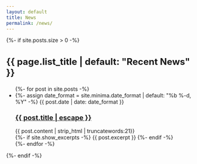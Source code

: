 ```yaml
---
layout: default
title: News
permalink: /news/
---
```




<style>

body {
	overflow-x: hidden;
	-webkit-font-smoothing: antialiased;
	margin: 0;
}

.flex {
	display: -webkit-flex;
	display: flex;
	-webkit-flex-direction: row;
	flex-direction: row;
	-webkit-justify-content: flex-start;
	justify-content: flex-start;
}

.slider-wrapper div {
	position: relative;
}

.slider-wrapper {
	margin-top: 5vw;
	margin-left: 5vw;
}

.slide-image {
  /* width: 24vw; */
	height: 12vw;
}

.slide-image img {
	width: 60vw;
	cursor: pointer;
}

.slide-content {
	width: 50vw;
	color: #6c757d;
	padding: 3vw 18vw 3vw 9vw;
}

.slide-date {
	color: #6c757d;
	font-size: 1.1vw;
	font-weight: 400;
	letter-spacing: 0.1vw;
	padding-bottom: 1.4vw;
}

.slide-title {
	font-size: 1.2vw;
	font-weight: 400;
	letter-spacing: 0.1vw;
	line-height: 1.55vw;
	padding-bottom: 1.8vw;
}

.slide-text {
	font-size: 0.80vw;
	line-height: 1.2vw;
	opacity: 0.8;
	padding-bottom: 4vw;
}

.slide-more {
	font-weight: 400;
	letter-spacing: 0.1vw;
	float: left;
	font-size: 0.9vw;
}

.slide-bullet {
	width: 0.5vw;
	height: 0.5vw;
	background-color: #6c757d;
	border-radius: 200%;
	position: relative;
	margin-left: 1.2vw;
}

.slide-nav {
	margin-left: 64vw;
	margin-top: -5.5vw;
}

div.overlay-blue {
	width: 100%;
	height: 100%;
	position: absolute;
	top: 0;
	transition: 0.5s ease all;
}

/* div.overlay-blue:hover {
	background-color: rgba(206, 212, 218, 0.5); 
} */

.arrows {
	width: 3.5vw;
	margin-top: -5.8vw;
	margin-left: 72vw;
	position: relative;
}

.arrow {
	display: inline-block;
	position: absolute;
	width: 1.2vw;
	height: 1.2vw;
	background: transparent;
	text-indent: -9999px;
	border-top: 0.15vw solid #6c757d;
	border-left: 0.15vw solid #6c757d;
	transition: all .1s ease-in-out;
	text-decoration: none;
	color: transparent;
}

.arrow:hover {
	border-color: #0A8ACB;
	border-width: 0.25vw;
}

.arrow:before {
	display: block;
	height: 200%;
	width: 200%;
	margin-left: -50%;
	margin-top: -50%;
	content: "";
	transform: rotate(45deg);
}

.arrow.prev {
	transform: rotate(-45deg);
	left: 0;
}

.arrow.next {
	transform: rotate(135deg);
	right: 0;
}
</style>

<script src="/JS/slider.js"></script>


<div class="post-list">
  {%- if site.posts.size > 0 -%}
  <h2 class="post-list-heading" style="font-size: 24px !important">{{ page.list_title | default: "Recent News" }}</h2>
  <ul class="post-list">
    {%- for post in site.posts -%}
    <li>
      {%- assign date_format = site.minima.date_format | default: "%b %-d, %Y"
      -%}
      <span class="post-meta">{{ post.date | date: date_format }}</span>
      <h3>
        <div class="effect-one">
          <a
            class="post-link"
            href="{{ post.url | relative_url }}"
            style="font-size: 18px !important"
          >
            {{ post.title | escape }}
          </a>
        </div>
      </h3>
	    {{ post.content | strip_html | truncatewords:21}}<br>
      {%- if site.show_excerpts -%} {{ post.excerpt }} {%- endif -%}
    </li>
    {%- endfor -%}
  </ul>
  {%- endif -%}
</div>


<!-- 
<h2 class="post-list-heading" style="font-size: 24px !important">Recent News</h2>

<div class="slider">
<div class="slider-wrapper flex">
	<div class="slide flex">
		<div class="slide-image slider-link prev"><img src="/img/IBM_Quantum.svg" alt="Book Cover"><div class="overlay"></div></div>
		<div class="slide-content">
			<div class="slide-date">05.08.2024</div>
			<div class="slide-title">Wrapping up at IBM</div>
			<div class="slide-text">IBM Research Summer Intern 24 finally came to an end. Here's a pretext for memory</div>
			<div class="slide-more"><a
            href="/news/2024-08-05.html"
          >READ MORE</a></div>
		</div>
 	</div>
	<div class="slide flex">
		<div class="slide-image slider-link prev"><img src="/img/non local.svg" alt="Book Cover"><div class="overlay"></div></div>
		<div class="slide-content">
			<div class="slide-date">11.03.2024</div>
			<div class="slide-title">New paper out in the Physical Review D</div>
			<div class="slide-text">Our paper titled '<a href="https://doi.org/10.1103/PhysRevD.109.066010">Krylov complexity for non-local spin chains</a>' is officially published in the Physics Review D (also available at <a href="https://arxiv.org/abs/2312.11677">arXiv</a>). </div>
			<div class="slide-more"><a
            href="/news/2024-03-11.html"
          >READ MORE</a></div>
		</div>
  </div>	
	<div class="slide flex">
		<div class="slide-image slider-link next"><img src="/img/Circuit Complexity.svg" alt="Studio Ghibli"><div class="overlay"></div></div>
		<div class="slide-content">
			<div class="slide-date">20.02.2024</div>
			<div class="slide-title">New paper out in the Physical Review A</div>
			<div class="slide-text">Our paper titled '<a href="https://doi.org/10.1103/PhysRevA.109.022223">Complexity for one-dimensional discrete-time quantum walk circuits</a>' is officially published in the Physics Review A (also available at <a href="https://doi.org/10.48550/arXiv.2307.13450">arXiv</a>). </div>
			<div class="slide-more"><a
            href="/news/2024-02-20.html"
          >READ MORE</a></div>
	  </div>
  </div>	
  	<div class="slide flex">
		<div class="slide-image slider-link next"><img src="/img/search.png" alt="Studio Ghibli"><div class="overlay"></div></div>
		<div class="slide-content">
			<div class="slide-date">02.02.2024</div>
			<div class="slide-title">New paper out in the Scientific Reports</div>
			<div class="slide-text">Our paper titled '<a href = "https://www.nature.com/articles/s41598-024-51709-0">Quantum-walk search in motion</a>' is officially published in the Scientific Reports and available in Open acess.</div>
			<div class="slide-more"><a
            href="/news/2024-02-02.html"
          >READ MORE</a></div>
	  </div>
  </div>
  <div class="slide flex">
		<div class="slide-image slider-link next"><img src="/img/QIF.svg" alt="Studio Ghibli"><div class="overlay"></div></div>
		<div class="slide-content">
			<div class="slide-date">02.01.2024</div>
			<div class="slide-title">New paper out in the Quantum Information Processing</div>
			<div class="slide-text">Our paper titled ''<a href="https://doi.org/10.1007/s11128-023-04222-8">Open system approach to neutrino oscillations in a quantum walk framework</a>' is officially published in the Quantum Information Processing (also available at <a href="https://doi.org/10.48550/arXiv.2305.13923">arXiv</a>).</div>
			<div class="slide-more"><a
            href="/news/2024-01-02.html"
          >READ MORE</a></div>
	  </div>
  </div>	
</div>
<div class="arrows">
<a href="#" title="Previous" class="arrow slider-link prev"></a>
<a href="#" title="Next" class="arrow slider-link next"></a>
</div>
</div>

&nbsp;
&nbsp;

&nbsp;
&nbsp; -->